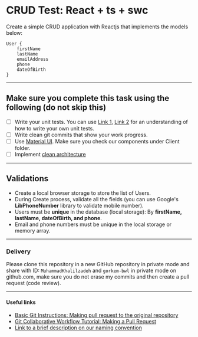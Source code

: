 # CRUD Test: React + ts + swc

Create a simple CRUD application with Reactjs that implements the models below:

```
User {
    firstName
    lastName
    emailAddress
    phone
    dateOfBirth
}
```

---

## Make sure you complete this task using the following (do not skip this)

- [ ] Write your unit tests. You can use [Link 1](https://www.testim.io/blog/node-js-unit-testing-get-started-quickly-with-examples/), [Link 2](https://www.lambdatest.com/learning-hub/nodejs-unit-testing) for an understanding of how to write your own unit tests.
- [ ] Write clean git commits that show your work progress.
- [ ] Use [Material UI](https://mui.com/material-ui/getting-started/). Make sure you check our components under Client folder.
- [ ] Implement [clean architecture](https://github.com/bluewave-labs/verifywise/blob/master/Clean_Architecture.md#clean-architecture)

---

## Validations

- Create a local browser storage to store the list of Users.
- During Create process, validate all the fields (you can use Google's **LibPhoneNumber** library to validate mobile number).
- Users must be **unique** in the database (local storage): By **firstName, lastName, dateOfBirth, and phone**.
- Email and phone numbers must be unique in the local storage or memory array.

---

### Delivery

Please clone this repository in a new GitHub repository in private mode and share with ID: `MuhammadKhalilzadeh` and `gorkem-bwl` in private mode on github.com, make sure you do not erase my commits and then create a pull request (code review).

---

#### Useful links

- [Basic Git Instructions: Making pull request to the original repository](https://github.com/MuhammadKhalilzadeh/basic-git-instructions?tab=readme-ov-file#making-pull-request-to-the-original-repository)
- [Git Collaborative Workflow Tutorial: Making a Pull Request](https://github.com/ajhollid/bluewave_collaborative_git?tab=readme-ov-file#making-a-pull-request)
- [Link to a brief description on our naming convention](https://github.com/MuhammadKhalilzadeh/basic-git-instructions?tab=readme-ov-file#checking-out-and-creating-a-new-branch)
